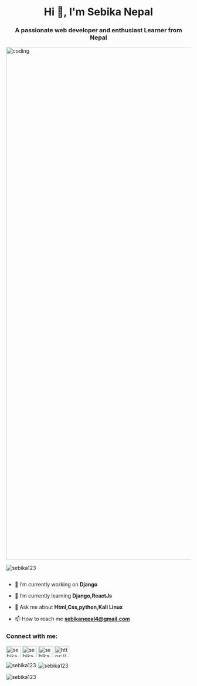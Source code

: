 <h1 align="center">Hi 👋, I'm Sebika Nepal</h1>
<h3 align="center">A passionate web developer and enthusiast Learner from Nepal</h3>
<img aligh="center" width="1400"  alt="coding" src="https://grandparade.co.uk/_userfiles/uploads/Main_Photos/LOGO_v2-02.png?1591626349458"/>

<p align="left"> <img src="https://komarev.com/ghpvc/?username=sebika123&label=Profile%20views&color=0e75b6&style=flat" alt="sebika123" /> </p>

<p align="left"> <a href="https://twitter.com/" target="blank"><img src="https://img.shields.io/twitter/follow/?logo=twitter&style=for-the-badge" alt="" /></a> </p>

- 🔭 I’m currently working on **Django**

- 🌱 I’m currently learning **Django,ReactJs**

- 💬 Ask me about **Html,Css,python,Kali Linux**

- 📫 How to reach me **sebikanepal4@gmail.com**



<h3 align="left">Connect with me:</h3>
<p align="left">
<a href="https://linkedin.com/in/sebika nepal" target="blank"><img align="center" src="https://raw.githubusercontent.com/rahuldkjain/github-profile-readme-generator/master/src/images/icons/Social/linked-in-alt.svg" alt="sebika nepal" height="30" width="40" /></a>
<a href="https://fb.com/sebika nepal" target="blank"><img align="center" src="https://raw.githubusercontent.com/rahuldkjain/github-profile-readme-generator/master/src/images/icons/Social/facebook.svg" alt="sebika nepal" height="30" width="40" /></a>
<a href="https://instagram.com/sebika_nepal" target="blank"><img align="center" src="https://raw.githubusercontent.com/rahuldkjain/github-profile-readme-generator/master/src/images/icons/Social/instagram.svg" alt="sebika_nepal" height="30" width="40" /></a>
<a href="https://discord.gg/https://discord.gg/YCEMJ28k" target="blank"><img align="center" src="https://raw.githubusercontent.com/rahuldkjain/github-profile-readme-generator/master/src/images/icons/Social/discord.svg" alt="https://discord.gg/YCEMJ28k" height="30" width="40" /></a>
</p>



<p><img align="left" src="https://github-readme-stats.vercel.app/api/top-langs?username=sebika123&show_icons=true&locale=en&layout=compact" alt="sebika123" /></p>

<p>&nbsp;<img align="center" src="https://github-readme-stats.vercel.app/api?username=sebika123&show_icons=true&locale=en" alt="sebika123" /></p>

<p><img align="center" src="https://github-readme-streak-stats.herokuapp.com/?user=sebika123&" alt="sebika123" /></p>
